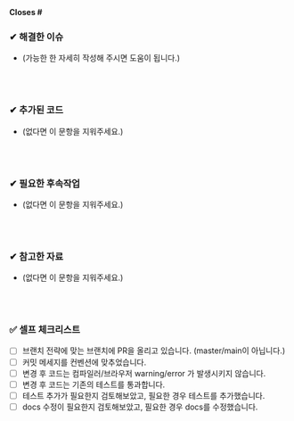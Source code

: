 <!---
# 뒤에 머지 후 close할 이슈번호를 적어주세요. 자동으로 close 됩니다.
--->
<strong>
Closes #
</strong>

### ✔ 해결한 이슈

- (가능한 한 자세히 작성해 주시면 도움이 됩니다.)

<br><br>

### ✔ 추가된 코드

- (없다면 이 문항을 지워주세요.)

<br><br>

### ✔ 필요한 후속작업

- (없다면 이 문항을 지워주세요.)

<br><br>

### ✔ 참고한 자료

- (없다면 이 문항을 지워주세요.)

<br><br>

### ✅ 셀프 체크리스트

- [ ] 브랜치 전략에 맞는 브랜치에 PR을 올리고 있습니다. (master/main이 아닙니다.)
- [ ] 커밋 메세지를 컨벤션에 맞추었습니다.
- [ ] 변경 후 코드는 컴파일러/브라우저 warning/error 가 발생시키지 않습니다.
- [ ] 변경 후 코드는 기존의 테스트를 통과합니다.
- [ ] 테스트 추가가 필요한지 검토해보았고, 필요한 경우 테스트를 추가했습니다.
- [ ] docs 수정이 필요한지 검토해보았고, 필요한 경우 docs를 수정했습니다.
